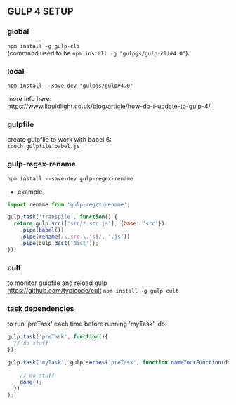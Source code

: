 ## GULP 4 SETUP ##

### global ###
`npm install -g gulp-cli`  
(command used to be `npm install -g "gulpjs/gulp-cli#4.0"`).

### local ###
`npm install --save-dev "gulpjs/gulp#4.0"`

more info here:  
https://www.liquidlight.co.uk/blog/article/how-do-i-update-to-gulp-4/

### gulpfile ###
create gulpfile to work with babel 6:  
`touch gulpfile.babel.js`

### gulp-regex-rename ###
`npm install --save-dev gulp-regex-rename`  
- example  
```js
import rename from 'gulp-regex-rename';

gulp.task('transpile', function() {
  return gulp.src(['src/*.src.js'], {base: 'src'})
    .pipe(babel())
    .pipe(rename(/\.src.\.js$/, '.js'))
    .pipe(gulp.dest('dist'));
});
```

### cult ###
to monitor gulpfile and reload gulp  
https://github.com/typicode/cult
`npm install -g gulp cult`

### task dependencies ###
to run 'preTask' each time before running 'myTask', do:  
```js
gulp.task('preTask', function(){
  // do stuff
});

gulp.task('myTask', gulp.series('preTask', function nameYourFunction(done){
    
    // do stuff
    done();
  })
);
```
